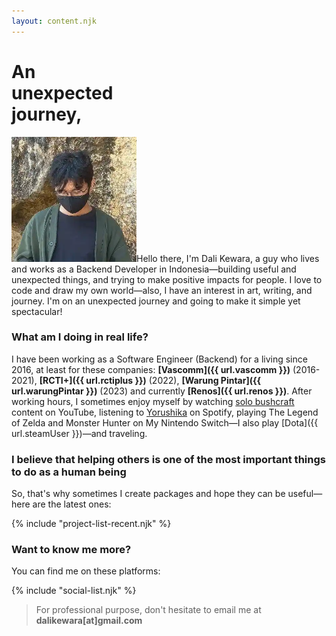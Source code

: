 ```yaml
---
layout: content.njk
---
```


# An<br/>unexpected<br/>journey,

<img class="img-left" width="200" height="200" src="/assets/img/intro-pic.webp" />Hello there, I'm <span class="stabilo">Dali Kewara</span>, a guy who lives and works as a <span class="stabilo">Backend Developer</span> in Indonesia—building useful and unexpected things, and trying to make positive impacts for people. I love to code and draw my own world—also, I have an interest in art, writing, and journey. I'm on an unexpected journey and going to make it simple yet spectacular!

### What am I doing in real life?

I have been working as a Software Engineer (Backend) for a living since 2016, at least for these companies:
**[Vascomm]({{ url.vascomm }})** (2016-2021), **[RCTI+]({{ url.rctiplus }})** (2022), **[Warung Pintar]({{ url.warungPintar }})** (2023) and currently **[Renos]({{ url.renos }})**.
After working hours, I sometimes enjoy myself by watching [solo bushcraft](https://www.youtube.com/results?search_query=solo+bushcraft+bertram+nagualero)
content on YouTube, listening to [Yorushika](https://open.spotify.com/playlist/3sQKVJHpxisbBGGtC1mA4I?si=a5610bb4d8ce4048) on Spotify,
playing <span class="stabilo">The Legend of Zelda</span> and <span class="stabilo">Monster Hunter</span> on My Nintendo Switch—I also play [Dota]({{ url.steamUser }})—and traveling.

### I believe that helping others is one of the most important things to do as a human being

So, that's why sometimes I create packages
and hope they can be useful—here are the latest ones:

{% include "project-list-recent.njk" %}

### Want to know me more?

You can find me on these platforms:

{% include "social-list.njk" %}

> For professional purpose, don't hesitate to email me at <span class="stabilo">**dalikewara[at]gmail.com**</span>
